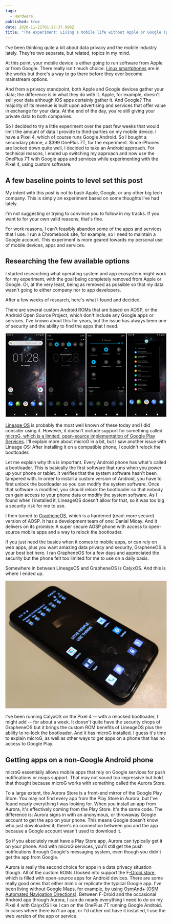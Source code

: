 ```yaml
---
tags:
  - Hardware
published: true
date: 2020-11-21T01:27:37.996Z
title: "The experiment: Living a mobile life without Apple or Google (part 1)"
---
```

I've been thinking quite a bit about data privacy and the mobile industry lately. They're two separate, but related, topics in my mind. 

At this point, your mobile device is either going to run software from Apple or from Google. There really isn't much choice. [Linux smartphones](https://www.linuxsmartphones.com) are in the works but there's a way to go there before they ever become mainstream options.

And from a privacy standpoint, both Apple and Google devices gather your data; the difference is in what they do with it. Apple, for example, doesn't sell your data although iOS apps certainly gather it. And Google? The majority of its revenue is built upon advertising and services that offer value in exchange for your data. At the end of the day, you're still giving your private data to both companies.

So I decided to try a little experiment over the past few weeks that would limit the amount of data I provide to third-parties on my mobile device. I have a Pixel 4, which of course runs Google Android. So I bought a secondary phone, a $399 OnePlus 7T, for the experiment. Since iPhones are locked down quite well, I decided to take an Android approach. For technical reasons, I ended up switching my approach and now use the OnePlus 7T with Google apps and services while experimenting with the Pixel 4, using custom software.

## A few baseline points to level set this post

My intent with this post is not to bash Apple, Google, or any other big tech company. This is simply an experiment based on some thoughts I've had lately.

I'm not suggesting or trying to convince you to follow in my tracks. If you want to for your own valid reasons, that's fine.

For work reasons, I can't feasibly abandon some of the apps and services that I use. I run a Chromebook site, for example, so I need to maintain a Google account. This experiment is more geared towards my personal use of mobile devices, apps and services.

## Researching the few available options

I started researching what operating system and app ecosystem might work for my experiment, with the goal being completely removed from Apple or Google. Or, at the very least, being as removed as possible so that my data wasn't going to either company nor to app developers.

After a few weeks of research, here's what I found and decided.

There are several custom Android ROMs that are based on AOSP, or the Android Open Source Project, which don't include any Google apps or services. I've known about this for years, but the issue has always been one of security and the ability to find the apps that I need.

![LineageOS](/src/images/lineageos.jpg "LineageOS")

[Lineage OS](https://www.lineageos.org/) is probably the most well known of these today and I did consider using it. However, it doesn't include support for something called [microG, which is a limited, open-source implementation of Google Play Services](https://microg.org/). I'll explain more about microG in a bit, but I saw another issue with Lineage OS: After installing it on a compatible phone, I couldn't relock the bootloader.

Let me explain why this is important. Every Android phone has what's called a bootloader. This is basically the first software that runs when you power up your phone or tablet. It verifies that the system software hasn't been tampered with. In order to install a custom version of Android, you have to first unlock the bootloader so you can modify the system software. Once that software is modified, you should relock the bootloader so that nobody can gain access to your phone data or modify the system software. As I found when I installed it, LineageOS doesn't allow for that, so it was too big a security risk for me to use.

I then turned to [GrapheneOS](https://grapheneos.org/), which is a hardened (read: more secure) version of AOSP. It has a development team of one: Danial Micay. And it delivers on its promise: A super secure AOSP phone with access to open-source mobile apps and a way to relock the bootloader.

If you just need the basics when it comes to mobile apps, or can rely on web apps, plus you want amazing data privacy and security, GrapheneOS is your best bet here. I ran GrapheneOS for a few days and appreciated the security but the phone felt too limited for me to use on a daily basis.

Somewhere in between LineageOS and GrapheneOS is CalyxOS. And this is where I ended up. 

![Pixel 4 with CalyxOS](/src/images/pixel-4-calyxos.jpg "Pixel 4 with CalyxOS")

I've been running CalyxOS on the Pixel 4 -- with a relocked bootloader, I might add -- for about a week. It doesn't quite have the security chops of GrapheneOS but it brings the custom ROM benefits of LineageOS plus the ability to re-lock the bootloader. And it has microG installed. I guess it's time to explain microG, as well as other ways to get apps on a phone that has no access to Google Play.

## Getting apps on a non-Google Android phone

microG essentially allows mobile apps that rely on Google services for push notifications or maps support. That may not sound too impressive but hold that thought because microG works with something called the Aurora Store. 

To a large extent, the Aurora Store is a front-end mirror of the Google Play Store. You may not find every app from the Play Store in Aurora, but I've found nearly everything I was looking for. When you install an app from Aurora, it's effectively coming from the Play Store. It's the same code. The difference is: Aurora signs in with an anonymous, or throwaway Google account to get the app on your phone. This means Google doesn't know who just downloaded it; there's no connection between you and the app because a Google account wasn't used to download it.

So if you absolutely must have a Play Store app, Aurora can typically get it on your phone. And with microG services, you'll still get the push notifications through Google's messaging system, even though you didn't get the app from Google. 

Aurora is really the second choice for apps in a data privacy situation though. All of the custom ROMs I looked into support the F[\-Droid store,](https://f-droid.org/) which is filled with open-source apps for Android devices. There are some really good ones that either mimic or replicate the typical Google app. I've been living without Google Maps, for example, by using [OsmAnd+ (OSM Automated Navigation Directions)](https://f-droid.org/en/packages/net.osmand.plus/). Between F-Droid and the occasional Android app through Aurora, I can do nearly everything I need to do on my Pixel 4 with CalyxOS like I can on the OnePlus 7T running Google Android. In cases where there isn't an app, or I'd rather not have it installed, I use the web version of the app or service.